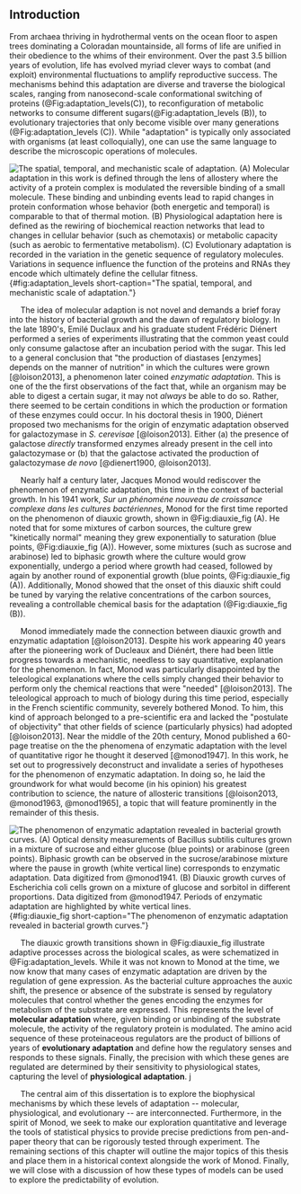 ## Introduction

From archaea thriving in hydrothermal vents on the ocean floor to aspen trees
dominating a Coloradan mountainside, all forms of life are unified in their
obedience to the whims of their environment. Over the past 3.5 billion years
of evolution, life has evolved myriad clever ways to combat (and exploit)
environmental fluctuations to amplify reproductive success. The mechanisms
behind this adaptation are diverse and traverse the biological scales, ranging
from nanosecond-scale conformational switching of proteins
(@Fig:adaptation_levels(C)), to reconfiguration of metabolic
networks to consume different sugars(@Fig:adaptation_levels (B)), to evolutionary trajectories that only
become visible over many generations (@Fig:adaptation_levels (C)). 
While "adaptation" is typically only associated with organisms (at least
colloquially), one can use the same language to describe the microscopic
operations of molecules.

![**The spatial, temporal, and mechanistic scale of adaptation.** (A)
Molecular adaptation in this work is defined through the lens of allostery
where the activity of a protein complex is modulated the reversible binding
of a small molecule. These binding and unbinding events lead to rapid changes
in protein conformation whose behavior (both energetic and temporal) is
comparable to that of thermal motion. (B) Physiological adaptation here is
defined as the rewiring of biochemical reaction networks that lead to changes
in cellular behavior (such as chemotaxis) or metabolic capacity (such as
aerobic to fermentative metabolism). (C) Evolutionary adaptation is recorded
in the variation in the genetic sequence of regulatory molecules. Variations
in sequence influence the function of the proteins and RNAs they encode which
ultimately define the cellular fitness.](ch1_fig1){#fig:adaptation_levels
short-caption="The spatial, temporal, and mechanistic scale of adaptation."}


&nbsp;&nbsp;&nbsp;&nbsp;&nbsp;The idea of molecular adaption is not novel
and demands a brief foray into the history of bacterial growth and
the dawn of regulatory biology. In the late 1890's, Emilé Duclaux and his
graduate student Frédéric Diénert performed a series of experiments illustrating
that the common yeast could only consume galactose after an incubation period
with the sugar. This led to a general conclusion that "the production of diastases [enzymes] depends on the manner of nutrition" in which the cultures
were grown [@loison2013], a phenomenon later coined *enzymatic adaptation*. This is one of the the first observations of the
fact that, while an organism may be able to digest a certain sugar, it may
not *always* be able to do so. Rather, there seemed to be certain conditions
in which the production or formation of these enzymes could occur. In his
doctoral thesis in 1900, Diénert proposed two mechanisms for the origin of
enzymatic adaptation observed for galactozymase in *S. cerevisae* [@loison2013]. Either (a) the
presence of galactose *directly* transformed enzymes already present in the
cell into galactozymase or (b) that the galactose activated
the production of galactozymase *de novo* [@dienert1900, @loison2013].

&nbsp;&nbsp;&nbsp;&nbsp;&nbsp;Nearly half a century later, Jacques Monod
would rediscover the phenomenon of enzymatic adaptation, this time in the
context of bacterial growth. In his 1941 work, *Sur un phénoméne nouveau de
croissance complexe dans les cultures bactériennes*, Monod for the first time
reported on the phenomenon of diauxic growth, shown in @Fig:diauxie_fig (A).
He noted that for some mixtures of carbon sources, the culture grew
"kinetically normal" meaning they grew exponentially to saturation (blue
points, @Fig:diauxie_fig (A)). However, some mixtures (such as sucrose and
arabinose) led to biphasic growth where the culture would grow
exponentially, undergo a period where growth had ceased, followed by again by
another round of exponential growth (blue points, @Fig:diauxie_fig (A)).
Additionally, Monod showed that the onset of this diauxic shift could be tuned
by varying the relative concentrations of the carbon sources, revealing a
controllable chemical basis for the adaptation (@Fig:diauxie_fig (B)).


&nbsp;&nbsp;&nbsp;&nbsp;&nbsp;Monod immediately made the connection
between diauxic growth and enzymatic adaptation [@loison2013]. Despite his
work appearing 40 years after the pioneering work of Ducleaux and Diénért,
there had been little progress towards a mechanistic, needless to say
quantitative, explanation for the phenomenon. In
fact, Monod was particularly disappointed by the teleological explanations
where the cells simply changed  their behavior to
perform only the chemical reactions that were "needed" [@loison2013]. The
teleological approach to much of biology during this time period, especially
in the French scientific community, severely bothered Monod. To him, this
kind of approach belonged to a pre-scientific era and lacked the "postulate of
objectivity" that other fields of science (particularly physics) had adopted [@loison2013]. Near the middle of the 20th century, Monod
published a 60-page treatise on the the phenomena of enzymatic adaptation
with the level of quantitative rigor he thought it deserved [@monod1947]. In
this work, he set out to progressively deconstruct and invalidate a series of
hypotheses for the phenomenon of enzymatic adaptation. In doing so, he laid
the groundwork for what would become (in his opinion) his greatest
contribution to science, the nature of allosteric transitions [@loison2013,
@monod1963, @monod1965], a topic that will feature prominently in the
remainder of this thesis.

![**The phenomenon of enzymatic adaptation revealed in bacterial growth
curves.** (A) Optical density measurements of *Bacillus subtilis* cultures grown in a
mixture of sucrose and either glucose (blue points) or arabinose (green points).
Biphasic growth can be observed in the sucrose/arabinose mixture where the pause
in growth (white vertical line) corresponds to enzymatic adaptation. Data
digitized from @monod1941. (B)  Diauxic growth curves of *Escherichia coli*
cells grown on a mixture of glucose and sorbitol  in different proportions. Data
digitized from @monod1947. Periods of enzymatic adaptation are highlighted by white vertical lines. ](ch1_fig2){#fig:diauxie_fig short-caption="The phenomenon of enzymatic
adaptation revealed in bacterial growth curves."}

&nbsp;&nbsp;&nbsp;&nbsp;&nbsp;The diauxic growth transitions shown
in @Fig:diauxie_fig illustrate adaptive processes across the
biological scales, as were schematized in @Fig:adaptation_levels. While it was
not known to Monod at the time, we now know that many cases of enzymatic
adaptation are driven by the regulation of gene expression. As the bacterial
culture approaches the auxic shift, the presence
or absence of the substrate  is sensed by regulatory molecules that control
whether the genes encoding the enzymes for metabolism of the substrate are
expressed. This represents the level of **molecular adaptation** where, given
binding or unbinding of the substrate molecule, the activity of the regulatory
protein is modulated. The amino acid sequence of these proteinaceous regulators 
are the product of billions of years of **evolutionary adaptation** and define how the regulatory
senses and responds to these signals. Finally, the precision with which these
genes are regulated are determined by their sensitivity to physiological states,
capturing the level of **physiological adaptation**. j

&nbsp;&nbsp;&nbsp;&nbsp;&nbsp;The central aim of this dissertation is to
explore the biophysical mechanisms by which these levels of adaptation --
molecular, physiological, and evolutionary -- are interconnected. Furthermore, in the spirit of
Monod, we seek to make our exploration quantitative and leverage the tools of
statistical physics to provide precise predictions from pen-and-paper theory
that can be rigorously tested through experiment. The remaining sections of
this chapter will outline the major topics of this thesis and place them in a
historical context alongside the work of Monod. Finally, we will close with a
discussion of how these types of models can be used to explore the
predictability of evolution.
